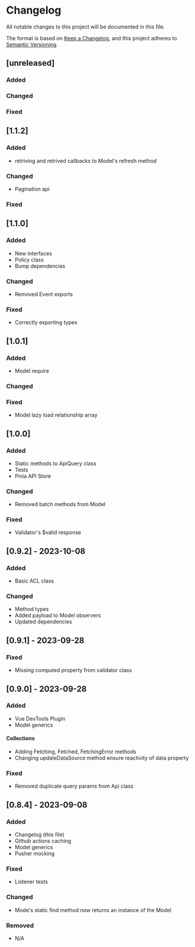 # Changelog

All notable changes to this project will be documented in this file.

The format is based on [Keep a Changelog](https://keepachangelog.com/en/1.0.0/),
and this project adheres to [Semantic Versioning](https://semver.org/spec/v2.0.0.html).

## [unreleased]
### Added
### Changed
### Fixed

## [1.1.2]
### Added
- retriving and retrived callbacks to Model's refresh method
### Changed
- Pagination api
### Fixed

## [1.1.0]
### Added
- New interfaces
- Policy class
- Bump dependencies
### Changed
- Removed Event exports
### Fixed
- Correctly exporting types

## [1.0.1]
### Added
- Model require
### Changed
### Fixed
- Model lazy load relationship array

## [1.0.0]
### Added
- Static methods to ApiQuery class
- Tests
- Pinia API Store
### Changed
- Removed batch methods from Model
### Fixed
- Validator's $valid response

## [0.9.2] - 2023-10-08
### Added
- Basic ACL class

### Changed
- Method types
- Added payload to Model observers
- Updated dependencies

## [0.9.1] - 2023-09-28

### Fixed
- Missing computed property from validator class

## [0.9.0] - 2023-09-28

### Added
- Vue DevTools Plugin
- Model generics
#### Collections
- Adding Fetching, Fetched, FetchingError methods
- Changing updateDataSource method ensure reactivity of data property

### Fixed
- Removed duplicate query params from Api class

## [0.8.4] - 2023-09-08

### Added

- Changelog (this file)
- Github actions caching
- Model generics
- Pusher mocking

### Fixed

- Listener tests

### Changed

- Mode's static find method now returns an instance of the Model

### Removed

- N/A
